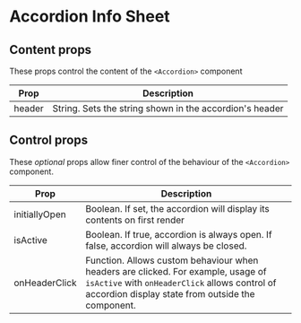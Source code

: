 # Accordion Info Sheet

## Content props

These props control the content of the `<Accordion>` component

| Prop   | Description                                             |
| ------ | ------------------------------------------------------- |
| header | String. Sets the string shown in the accordion's header |

## Control props

These _optional_ props allow finer control of the behaviour of the `<Accordion>` component.

| Prop          | Description                                                                                                                                                                             |
| ------------- | --------------------------------------------------------------------------------------------------------------------------------------------------------------------------------------- |
| initiallyOpen | Boolean. If set, the accordion will display its contents on first render                                                                                                                |
| isActive      | Boolean. If true, accordion is always open. If false, accordion will always be closed.                                                                                                  |
| onHeaderClick | Function. Allows custom behaviour when headers are clicked. For example, usage of `isActive` with `onHeaderClick` allows control of accordion display state from outside the component. |
